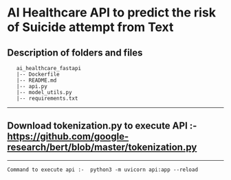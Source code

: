 # AI Healthcare API to predict the risk of Suicide attempt from Text

## Description of folders and files

```tree
   ai_healthcare_fastapi
   |-- Dockerfile
   |-- README.md
   |-- api.py
   |-- model_utils.py
   |-- requirements.txt
```   

--------------------------------------------------------------------------------------------------------------------
## Download tokenization.py to execute API :- https://github.com/google-research/bert/blob/master/tokenization.py
--------------------------------------------------------------------------------------------------------------------------

```Command to execute api :-  python3 -m uvicorn api:app --reload```
